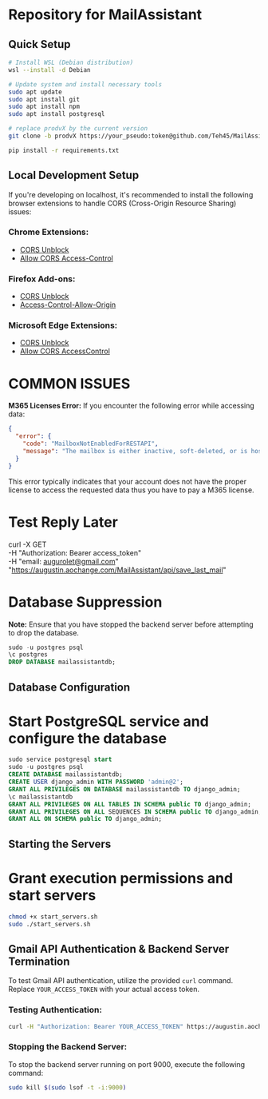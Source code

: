 # Repository for MailAssistant

## Quick Setup

```bash
# Install WSL (Debian distribution)
wsl --install -d Debian

# Update system and install necessary tools
sudo apt update
sudo apt install git
sudo apt install npm
sudo apt install postgresql

# replace prodvX by the current version
git clone -b prodvX https://your_pseudo:token@github.com/Teh45/MailAssistant.git

pip install -r requirements.txt
```

## Local Development Setup
If you're developing on localhost, it's recommended to install the following browser extensions to handle CORS (Cross-Origin Resource Sharing) issues:

### Chrome Extensions:
- [CORS Unblock](https://chromewebstore.google.com/detail/cors-unblock/lfhmikememgdcahcdlaciloancbhjino)
- [Allow CORS Access-Control](https://chromewebstore.google.com/detail/allow-cors-access-control/lhobafahddgcelffkeicbaginigeejlf)

### Firefox Add-ons:
- [CORS Unblock](https://addons.mozilla.org/en-US/firefox/addon/cors-unblock/)
- [Access-Control-Allow-Origin](https://addons.mozilla.org/en-US/firefox/addon/access-control-allow-origin/)

### Microsoft Edge Extensions:
- [CORS Unblock](https://microsoftedge.microsoft.com/addons/detail/cors-unblock/hkjklmhkbkdhlgnnfbbcihcajofmjgbh?hl=es)
- [Allow CORS AccessControl](https://microsoftedge.microsoft.com/addons/detail/allow-cors-accesscontro/bhjepjpgngghppolkjdhckmnfphffdag)

# COMMON ISSUES
**M365 Licenses Error:**
If you encounter the following error while accessing data:
```json
{
  "error": {
    "code": "MailboxNotEnabledForRESTAPI",
    "message": "The mailbox is either inactive, soft-deleted, or is hosted on-premise."
  }
}
```
This error typically indicates that your account does not have the proper license to access the requested data thus you have to pay a M365 license.

# Test Reply Later
curl -X GET \
     -H "Authorization: Bearer access_token" \
     -H "email: augurolet@gmail.com" \
     "https://augustin.aochange.com/MailAssistant/api/save_last_mail"

# Database Suppression

**Note:** Ensure that you have stopped the backend server before attempting to drop the database.

```sql
sudo -u postgres psql
\c postgres
DROP DATABASE mailassistantdb;
```


## Database Configuration
# Start PostgreSQL service and configure the database
```sql
sudo service postgresql start
sudo -u postgres psql
CREATE DATABASE mailassistantdb;
CREATE USER django_admin WITH PASSWORD 'admin@2';
GRANT ALL PRIVILEGES ON DATABASE mailassistantdb TO django_admin;
\c mailassistantdb
GRANT ALL PRIVILEGES ON ALL TABLES IN SCHEMA public TO django_admin;
GRANT ALL PRIVILEGES ON ALL SEQUENCES IN SCHEMA public TO django_admin;
GRANT ALL ON SCHEMA public TO django_admin;
```

## Starting the Servers
# Grant execution permissions and start servers
```bash
chmod +x start_servers.sh
sudo ./start_servers.sh
```

## Gmail API Authentication & Backend Server Termination

To test Gmail API authentication, utilize the provided `curl` command. Replace `YOUR_ACCESS_TOKEN` with your actual access token.

### Testing Authentication:
```bash
curl -H "Authorization: Bearer YOUR_ACCESS_TOKEN" https://augustin.aochange.com/MailAssistant/api/authenticate-service
```

### Stopping the Backend Server:
To stop the backend server running on port 9000, execute the following command:

```bash
sudo kill $(sudo lsof -t -i:9000)
```
